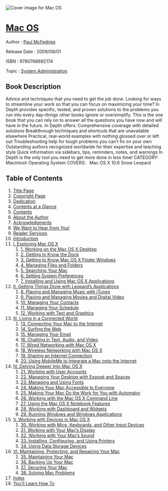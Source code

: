 ![Cover image for Mac OS](https://imgdetail.ebookreading.net/cover/cover/system_admin/EB9780768692174.jpg)

[Mac OS](https://ebookreading.net/view/book/Mac+OS-EB9780768692174_1.html "Mac OS")
====================================================================================================================

Author : [Paul McFedries](https://ebookreading.net/search/author/Paul+McFedries)

Release Date : 2009/09/01

ISBN : 9780768692174

Topic : [System Administration](https://ebookreading.net/search/category/system-administration)

Book Description
-----------------

Advice and techniques that you need to get the job done.
Looking for ways to streamline your work so that you can focus on maximizing your time? In Depth provides specific, tested, and proven solutions to the problems you run into every day–things other books ignore or oversimplify. This is the one book that you can rely on to answer all the questions you have now and will have in the future.
In Depth offers:
Comprehensive coverage with detailed solutions
Breakthrough techniques and shortcuts that are unavailable elsewhere
Practical, real-world examples with nothing glossed over or left out
Troubleshooting help for tough problems you can’t fix on your own
Outstanding authors recognized worldwide for their expertise and teaching style
Quick information via sidebars, tips, reminders, notes, and warnings
In Depth is the only tool you need to get more done in less time!
CATEGORY: Macintosh Operating System
COVERS:   Mac OS X 10.6 Snow Leopard
              
Table of Contents
-----------------

1. [Title Page](https://ebookreading.net/view/book/Mac+OS-EB9780768692174_2.html#title)
1. [Copyright Page](https://ebookreading.net/view/book/Mac+OS-EB9780768692174_2.html#copy)
1. [Dedication](https://ebookreading.net/view/book/Mac+OS-EB9780768692174_2.html#ded)
1. [Contents at a Glance](https://ebookreading.net/view/book/Mac+OS-EB9780768692174_2.html#toc)
1. [Contents](https://ebookreading.net/view/book/Mac+OS-EB9780768692174_2.html#toc1)
1. [About the Author](https://ebookreading.net/view/book/Mac+OS-EB9780768692174_2.html#pre01)
1. [Acknowledgments](https://ebookreading.net/view/book/Mac+OS-EB9780768692174_2.html#pre02)
1. [We Want to Hear from You!](https://ebookreading.net/view/book/Mac+OS-EB9780768692174_2.html#pre03)
1. [Reader Services](https://ebookreading.net/view/book/Mac+OS-EB9780768692174_2.html#pre04)
1. [Introduction](https://ebookreading.net/view/book/Mac+OS-EB9780768692174_2.html#pre05)
1. [I. Exploring Mac OS X](https://ebookreading.net/view/book/Mac+OS-EB9780768692174_3.html)
    1. [1. Working on the Mac OS X Desktop](https://ebookreading.net/view/book/Mac+OS-EB9780768692174_4.html)
    1. [2. Getting to Know the Dock](https://ebookreading.net/view/book/Mac+OS-EB9780768692174_5.html)
    1. [3. Getting to Know Mac OS X Finder Windows](https://ebookreading.net/view/book/Mac+OS-EB9780768692174_6.html)
    1. [4. Managing Files and Folders](https://ebookreading.net/view/book/Mac+OS-EB9780768692174_7.html)
    1. [5. Searching Your Mac](https://ebookreading.net/view/book/Mac+OS-EB9780768692174_8.html)
    1. [6. Setting System Preferences](https://ebookreading.net/view/book/Mac+OS-EB9780768692174_9.html)
    1. [7. Installing and Using Mac OS X Applications](https://ebookreading.net/view/book/Mac+OS-EB9780768692174_10.html)
1. [II. Getting Things Done with Leopard’s Applications](https://ebookreading.net/view/book/Mac+OS-EB9780768692174_11.html)
    1. [8. Playing and Managing Music with iTunes](https://ebookreading.net/view/book/Mac+OS-EB9780768692174_12.html)
    1. [9. Playing and Managing Movies and Digital Video](https://ebookreading.net/view/book/Mac+OS-EB9780768692174_13.html)
    1. [10. Managing Your Contacts](https://ebookreading.net/view/book/Mac+OS-EB9780768692174_14.html)
    1. [11. Managing Your Schedule](https://ebookreading.net/view/book/Mac+OS-EB9780768692174_15.html)
    1. [12. Working with Text and Graphics](https://ebookreading.net/view/book/Mac+OS-EB9780768692174_16.html)
1. [III. Living in a Connected World](https://ebookreading.net/view/book/Mac+OS-EB9780768692174_17.html)
    1. [13. Connecting Your Mac to the Internet](https://ebookreading.net/view/book/Mac+OS-EB9780768692174_18.html)
    1. [14. Surfing the Web](https://ebookreading.net/view/book/Mac+OS-EB9780768692174_19.html)
    1. [15. Managing Your Email](https://ebookreading.net/view/book/Mac+OS-EB9780768692174_20.html)
    1. [16. Chatting in Text, Audio, and Video](https://ebookreading.net/view/book/Mac+OS-EB9780768692174_21.html)
    1. [17. Wired Networking with Mac OS X](https://ebookreading.net/view/book/Mac+OS-EB9780768692174_22.html)
    1. [18. Wireless Networking with Mac OS X](https://ebookreading.net/view/book/Mac+OS-EB9780768692174_23.html)
    1. [19. Sharing an Internet Connection](https://ebookreading.net/view/book/Mac+OS-EB9780768692174_24.html)
    1. [20. Using MobileMe to Integrate a Mac onto the Internet](https://ebookreading.net/view/book/Mac+OS-EB9780768692174_25.html)
1. [IV. Delving Deeper Into Mac OS X](https://ebookreading.net/view/book/Mac+OS-EB9780768692174_26.html)
    1. [21. Working with User Accounts](https://ebookreading.net/view/book/Mac+OS-EB9780768692174_27.html)
    1. [22. Managing Your Desktop with Exposé and Spaces](https://ebookreading.net/view/book/Mac+OS-EB9780768692174_28.html)
    1. [23. Managing and Using Fonts](https://ebookreading.net/view/book/Mac+OS-EB9780768692174_29.html)
    1. [24. Making Your Mac Accessible to Everyone](https://ebookreading.net/view/book/Mac+OS-EB9780768692174_30.html)
    1. [25. Making Your Mac Do the Work for You with Automator](https://ebookreading.net/view/book/Mac+OS-EB9780768692174_31.html)
    1. [26. Working with the Mac OS X Command Line](https://ebookreading.net/view/book/Mac+OS-EB9780768692174_32.html)
    1. [27. Using the Mac OS X Notebook Features](https://ebookreading.net/view/book/Mac+OS-EB9780768692174_33.html)
    1. [28. Working with Dashboard and Widgets](https://ebookreading.net/view/book/Mac+OS-EB9780768692174_34.html)
    1. [29. Running Windows and Windows Applications](https://ebookreading.net/view/book/Mac+OS-EB9780768692174_35.html)
1. [V. Working with Devices in Mac OS X](https://ebookreading.net/view/book/Mac+OS-EB9780768692174_36.html)
    1. [30. Working with Mice, Keyboards, and Other Input Devices](https://ebookreading.net/view/book/Mac+OS-EB9780768692174_37.html)
    1. [31. Working with Your Mac’s Display](https://ebookreading.net/view/book/Mac+OS-EB9780768692174_38.html)
    1. [32. Working with Your Mac’s Sound](https://ebookreading.net/view/book/Mac+OS-EB9780768692174_39.html)
    1. [33. Installing, Configuring, and Using Printers](https://ebookreading.net/view/book/Mac+OS-EB9780768692174_40.html)
    1. [34. Using Data Storage Devices](https://ebookreading.net/view/book/Mac+OS-EB9780768692174_41.html)
1. [VI. Maintaining, Protecting, and Repairing Your Mac](https://ebookreading.net/view/book/Mac+OS-EB9780768692174_42.html)
    1. [35. Maintaining Your Mac](https://ebookreading.net/view/book/Mac+OS-EB9780768692174_43.html)
    1. [36. Backing Up Your Mac](https://ebookreading.net/view/book/Mac+OS-EB9780768692174_44.html)
    1. [37. Securing Your Mac](https://ebookreading.net/view/book/Mac+OS-EB9780768692174_45.html)
    1. [38. Solving Mac Problems](https://ebookreading.net/view/book/Mac+OS-EB9780768692174_46.html)
1. [Index](https://ebookreading.net/view/book/Mac+OS-EB9780768692174_47.html)
1. [You’ll Learn How To](https://ebookreading.net/view/book/Mac+OS-EB9780768692174_48.html)
